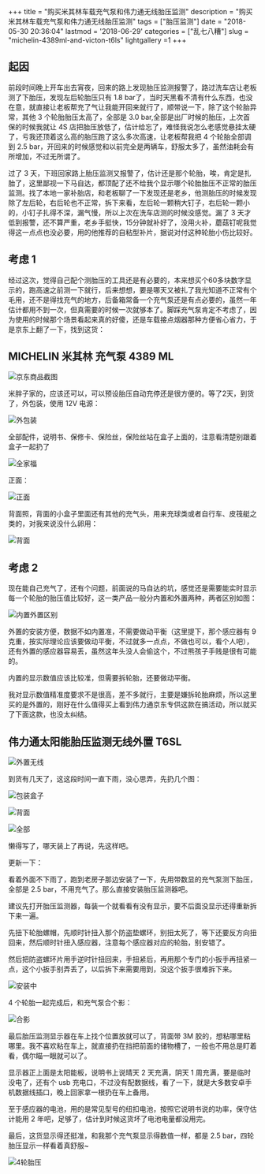+++
title = "购买米其林车载充气泵和伟力通无线胎压监测"
description = "购买米其林车载充气泵和伟力通无线胎压监测"
tags = ["胎压监测"]
date = "2018-05-30 20:36:04"
lastmod = '2018-06-29'
categories = ["乱七八糟"]
slug = "michelin-4389ml-and-victon-t6ls"
lightgallery =1
+++

## 起因

前段时间晚上开车出去宵夜，回来的路上发现胎压监测报警了，路过洗车店让老板测了下胎压，发现左后轮胎压只有 1.8 bar了，当时天黑看不清有什么东西，也没在意，就直接让老板帮充了气让我能开回来就行了，顺带说一下，除了这个轮胎异常，其他 3 个轮胎胎压太高了，全部是 3.0 bar,全部是出厂时候的胎压，上次首保的时候我就让 4S 店把胎压放低了，估计给忘了，难怪我说怎么老感觉悬挂太硬了，亏我还顶着这么高的胎压跑了这么多次高速，让老板帮我把 4 个轮胎全部调到 2.5 bar，开回来的时候感觉和以前完全是两辆车，舒服太多了，虽然油耗会有所增加，不过无所谓了。

过了 3 天，下班回家路上胎压监测又报警了，估计还是那个轮胎，唉，肯定是扎胎了，这里鄙视一下马自达，都顶配了还不给我个显示哪个轮胎胎压不正常的胎压监测。找了本地一家补胎店，和老板聊了一下发现还是老乡，他测胎压的时候发现除了左后轮，右后轮也不正常，拆下来看，左后轮一颗稍大钉子，右后轮一颗小的，小钉子扎得不深，漏气慢，所以上次在洗车店测的时候没感觉。漏了 3 天才低到报警，还不算严重，老乡手挺快，15分钟就补好了，没用火补，蘑菇钉呢我觉得这一点点也没必要，用的他推荐的自粘型补片，据说对付这种轮胎小伤比较好。

## 考虑 1

经过这次，觉得自己配个测胎压的工具还是有必要的，本来想买个60多块数字显示的，跑高速之前测一下就行，后来想想，要是哪天又被扎了我光知道不正常有个毛用，还不是得找充气的地方，后备箱常备一个充气泵还是有点必要的，虽然一年估计都用不到一次，但真需要的时候一次就够本了。脚踩充气泵肯定不考虑了，因为使用的时候那个场景看起来真的好傻，还是车载接点烟器那种方便省心省力，于是京东上翻了一下，找到这货：


## MICHELIN 米其林 充气泵 4389 ML

![京东商品截图](jd-mql.jpg "京东商品截图")

米胖子家的，应该还可以，可以预设胎压自动充停还是很方便的。等了2天，到货了，外包装，使用 12V 电源：

![外包装](4389ml0.jpg "外包装")

全部配件，说明书、保修卡、保险丝，保险丝站在盒子上面的，注意看清楚别跟着盒子一起扔了

![全家福](4389ml1.jpg "全家福")

正面：

![正面](4389ml2.jpg "正面")

背面照，背面的小盒子里面还有其他的充气头，用来充球类或者自行车、皮筏艇之类的，对我来说没什么卵用：

![背面](4389ml3.jpg "背面")

## 考虑 2

现在能自己充气了，还有个问题，前面说的马自达的坑，感觉还是需要能实时显示每一个轮胎的胎压值比较好，这一类产品一般分内置和外置两种，两者区别如图：

![内置外置区别](nwzqb.jpg "内置外置区别")

外置的安装方便，数据不如内置准，不需要做动平衡（这里提下，那个感应器有 9 克重，按实际理论应该要做动平衡，不过就多一点点，不做也可以，看个人吧），还有外置的感应器容易丢，虽然这年头没人会偷这个，不过熊孩子手贱是很有可能的。

内置的显示数值应该比较准，但需要拆轮胎，还要做动平衡。

我对显示数值精准度要求不是很高，差不多就行，主要是嫌拆轮胎麻烦，所以这里买的是外置的，刚好在什么值得买上看到伟力通京东专供这款在搞活动，所以就买了下面这款，也没太纠结。

## 伟力通太阳能胎压监测无线外置 T6SL

![外置无线](wzwx.jpg "外置无线")

到货有几天了，这这段时间一直下雨，没心思弄，先扔几个图：

![包装盒子](wlt0.jpg "包装盒子")

![背面](wlt1.jpg "背面")

![全部](wlt2.jpg "全部")

懒得写了，哪天装上了再说，先这样吧。

更新一下：

看着外面不下雨了，跑到老房子那边安装了一下，先用带数显的充气泵测下胎压，全部是 2.5 bar，不用充气了。那么直接安装胎压监测器吧。

建议先打开胎压监测器，每装一个就看看有没有显示，要不后面没显示还得重新拆下来一遍。

先扭下轮胎螺帽，先顺时针扭入那个防盗垫螺环，别扭太死了，等下还要反方向扭回来，然后顺时针扭入感应器，注意每个感应器对应的轮胎，别安错了。

然后把防盗螺环片用手逆时针扭回来，手扭紧后，再用那个专门的小扳手再扭紧一点，这个小扳手别弄丢了，以后拆下来需要用到，没这个扳手很难拆下来。


![安装中](luntaiaz.jpg "安装中")

4 个轮胎一起完成后，和充气泵合个影：

![合影](azwc.jpg "合影")

最后胎压监测显示器在车上找个位置放就可以了，背面带 3M 胶的，想粘哪里粘哪里。我不喜欢粘在车上，就直接扔在挡把前面的储物槽了，一般也不用总是盯着看，偶尔瞄一眼就可以了。

显示器正上面是太阳能板，说明书上说晴天 2 天充满，阴天 1 周充满，要是临时没电了，还有个 usb 充电口，不过没有配数据线，看了一下，就是大多数安卓手机数据线插口，晚上回家拿一根扔在车上备用。

至于感应器的电池，用的是常见型号的纽扣电池，按照它说明书说的功率，保守估计能用 2 年吧，足够了，估计到时候这货坏了电池电量都没用完。

最后，这货显示得还挺准，和我那个充气泵显示得数值一样，都是 2.5 bar，四轮胎压显示一样看着真舒服~

![4轮胎压](csxs.jpg "4轮胎压")
